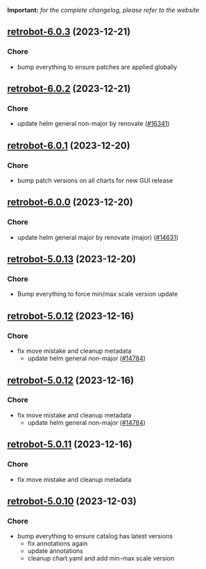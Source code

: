 **Important:**
*for the complete changelog, please refer to the website*




## [retrobot-6.0.3](https://github.com/truecharts/charts/compare/retrobot-6.0.2...retrobot-6.0.3) (2023-12-21)

### Chore

- bump everything to ensure patches are applied globally
  
  


## [retrobot-6.0.2](https://github.com/truecharts/charts/compare/retrobot-6.0.1...retrobot-6.0.2) (2023-12-21)

### Chore

- update helm general non-major by renovate ([#16341](https://github.com/truecharts/charts/issues/16341))
  
  


## [retrobot-6.0.1](https://github.com/truecharts/charts/compare/retrobot-6.0.0...retrobot-6.0.1) (2023-12-20)

### Chore

- bump patch versions on all charts for new GUI release
  
  


## [retrobot-6.0.0](https://github.com/truecharts/charts/compare/retrobot-5.0.13...retrobot-6.0.0) (2023-12-20)

### Chore

- update helm general major by renovate (major) ([#14631](https://github.com/truecharts/charts/issues/14631))
  
  


## [retrobot-5.0.13](https://github.com/truecharts/charts/compare/retrobot-5.0.12...retrobot-5.0.13) (2023-12-20)

### Chore

- Bump everything to force min/max scale version update
  
  


## [retrobot-5.0.12](https://github.com/truecharts/charts/compare/retrobot-5.0.10...retrobot-5.0.12) (2023-12-16)

### Chore

- fix move mistake and cleanup metadata
  - update helm general non-major ([#14784](https://github.com/truecharts/charts/issues/14784))
  
  


## [retrobot-5.0.12](https://github.com/truecharts/charts/compare/retrobot-5.0.10...retrobot-5.0.12) (2023-12-16)

### Chore

- fix move mistake and cleanup metadata
  - update helm general non-major ([#14784](https://github.com/truecharts/charts/issues/14784))
  
  


## [retrobot-5.0.11](https://github.com/truecharts/charts/compare/retrobot-5.0.10...retrobot-5.0.11) (2023-12-16)

### Chore

- fix move mistake and cleanup metadata
  
  


## [retrobot-5.0.10](https://github.com/truecharts/charts/compare/retrobot-5.0.9...retrobot-5.0.10) (2023-12-03)

### Chore

- bump everything to ensure catalog has latest versions
  - fix annotations again
  - update annotations
  - cleanup chart.yaml and add min-max scale version
  
  









